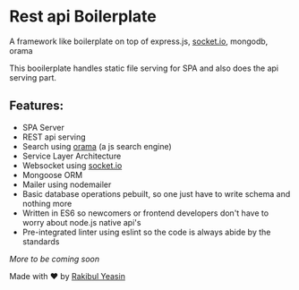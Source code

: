 # Rest api Boilerplate

A framework like boilerplate on top of express.js, [socket.io](https://www.npmjs.com/package/socket.io), mongodb, orama

This booilerplate handles static file serving for SPA and also does the api serving part.

## Features:

- SPA Server
- REST api serving
- Search using [orama](https://www.npmjs.com/package/@orama/orama) (a js search engine)
- Service Layer Architecture
- Websocket using [socket.io](https://www.npmjs.com/package/socket.io)
- Mongoose ORM
- Mailer using nodemailer
- Basic database operations pebuilt, so one just have to write schema and nothing more
- Written in ES6 so newcomers or frontend developers don't have to worry about node.js native api's
- Pre-integrated linter using eslint so the code is always abide by the standards

_More to be coming soon_

Made with :heart: by [Rakibul Yeasin](https://facebook.com/dreygur)

